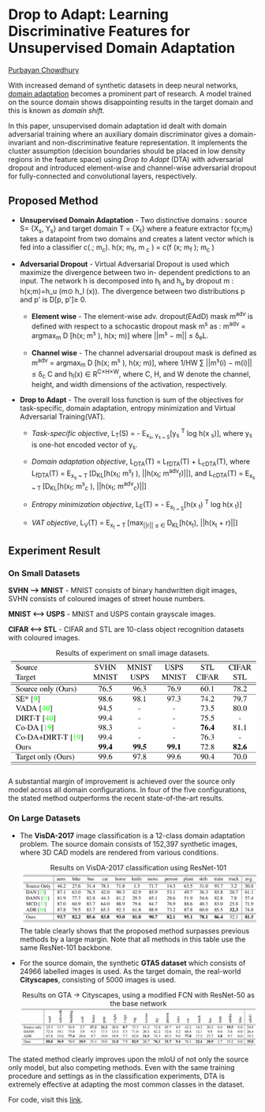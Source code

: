 # Drop to Adapt: Learning Discriminative Features for Unsupervised Domain Adaptation

[Purbayan Chowdhury](https://www.linkedin.com/in/purbayan-chowdhury-38126914a/)

With increased demand of synthetic datasets in deep neural networks, [domain adaptation](https://en.wikipedia.org/wiki/Domain_adaptation) becomes a prominent part of research. A model trained on the source domain shows disappointing results in the target domain and this is known as _domain shift_.

In this paper, unsupervised domain adaptation id dealt with domain adversarial training where an auxiliary domain discriminator gives a domain-invariant and non-discriminative feature representation. It implements the cluster assumption (decision boundaries should be placed in low density regions in the feature space) using _Drop to Adapt_ (DTA) with adversarial dropout and introduced element-wise and channel-wise adversarial dropout for fully-connected and convolutional layers, respectively.

## Proposed Method

- **Unsupervised Domain Adaptation** - Two distinctive domains : source S= {X<sub>s</sub>, Y<sub>s</sub>} and target domain T = {X<sub>t</sub>} where a feature extractor f(x;m<sub>f</sub>) takes a datapoint from two domains and creates a latent vector which is fed into a classifier c(.; m<sub>c</sub>). h(x; m<sub>f</sub>, m <sub>c</sub> ) = c(f (x; m<sub>f</sub> ); m<sub>c</sub> )
- **Adversarial Dropout** - Virtual Adversarial Dropout is used which maximize the divergence between two in-
  dependent predictions to an input. The network h is decomposed into h<sub>l</sub> and h<sub>u</sub> by dropout m : h(x;m)=h_u (m⊙ h_l (x)). The divergence between two distributions p and p' is D[p, p']≥ 0.

  - **Element wise** - The element-wise adv. dropout(EAdD) mask m<sup>adv</sup> is defined with respect to a schocastic dropout mask m<sup>s</sup> as : m<sup>adv</sup> = argmax<sub>m</sub> D [h(x; m<sup>s</sup> ), h(x; m)] where &#124;&#124;m<sup>s</sup> − m&#124;&#124; ≤ δ<sub>e</sub>L.

  - **Channel wise** - The channel adversarial droupout mask is defined as m<sup>adv</sup> = argmax<sub>m</sub> D [h(x; m<sup>s</sup> ), h(x; m)], where 1/HW ∑ &#124;&#124;m<sup>s</sup>(i) − m(i)&#124;&#124; ≤ δ<sub>c</sub> C and h<sub>l</sub>(x) ∈ R<sup>C×H×W</sup>, where C, H, and W denote the channel, height,
    and width dimensions of the activation, respectively.

- **Drop to Adapt** - The overall loss function is sum of the objectives for task-specific, domain adaptation, entropy minimization and Virtual Adversarial Training(VAT).

  - _Task-specific objective_, L<sub>T</sub>(S) = - E<sub>x<sub>s</sub>, y<sub>s</sub><sub> ~ S</sub></sub>[y<sub>s</sub> <sup>T</sup> log h(x <sub>s</sub>)], where y<sub>s</sub> is one-hot encoded vector of y<sub>s</sub>.

  - _Domain adaptation objective_, L<sub>DTA</sub>(T) = L<sub>fDTA</sub>(T) + L<sub>cDTA</sub>(T),
    where L<sub>fDTA</sub>(T) = E<sub>x<sub>s</sub> ~ T </sub> [D<sub>KL</sub>[h(x<sub>t</sub>; m<sup>s</sup><sub>f</sub> ), &#124;&#124;h(x<sub>t</sub>; m<sup>adv</sup><sub>f</sub>)&#124;&#124;],
    and L<sub>cDTA</sub>(T) = E<sub>x<sub>s</sub> ~ T </sub> [D<sub>KL</sub>[h(x<sub>t</sub>; m<sup>s</sup><sub>c</sub> ), &#124;&#124;h(x<sub>t</sub>; m<sup>adv</sup><sub>c</sub>)&#124;&#124;]

  - _Entropy minimization objective_, L<sub>E</sub>(T) = - E<sub>x<sub>t</sub><sub> ~ S</sub></sub>[h(x <sub>t</sub>) <sup>T</sup> log h(x <sub>t</sub>)]

  - _VAT objective_, L<sub>V</sub>(T) = E<sub>x<sub>t</sub> ~ T </sub> [max<sub>&#124;&#124;r&#124;&#124; ≤ ∈ </sub> D<sub>KL</sub>[h(x<sub>t</sub>), &#124;&#124;h(x<sub>t</sub> + r)&#124;&#124;]

## Experiment Result

### On Small Datasets

**SVHN ⟶ MNIST** - MNIST consists of binary handwritten
digit images, SVHN consists of coloured images of street
house numbers.

**MNIST ⟷ USPS** - MNIST and USPS contain grayscale
images.

**CIFAR ⟷ STL** - CIFAR and STL are 10-class object recognition datasets with coloured images.

<div align="center">
<div>Results of experiment on small image datasets.</div>
<img src="./images/da_small.png">
</div>

A substantial margin of improvement is achieved over the source only model across all domain configurations. In four of the five configurations, the stated method outperforms the recent state-of-the-art results.

### On Large Datasets

- The **VisDA-2017** image classification is a 12-class domain adaptation problem. The source domain consists of 152,397 synthetic images, where 3D CAD models are rendered from various conditions.

  <div align="center">
  <div>Results on VisDA-2017 classification using ResNet-101</div>
  <img src="./images/da_large.png">
  </div>
  The table clearly shows that the proposed method surpasses previous methods by a large margin. Note that all methods in this table use the same ResNet-101 backbone.

- For the source domain, the synthetic **GTA5 dataset** which consists of 24966 labelled images is used. As the target domain, the real-world **Cityscapes**, consisting of 5000 images is used.
  <div align="center">
  <div>Results on GTA → Cityscapes, using a modified FCN with ResNet-50 as the base network</div>
  <img src="./images/da_large1.png">
  </div>

The stated method clearly improves upon the mIoU of not only the source only model, but also competing methods. Even with the same training procedure and settings as in the classification experiments, DTA is extremely effective at adapting the most common classes in the dataset.

For code, visit this [link](https://github.com/postBG/DTA.pytorch).
